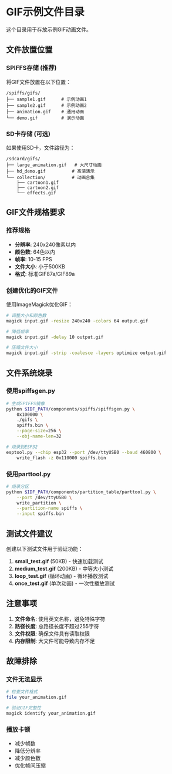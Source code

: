 # GIF示例文件目录

这个目录用于存放示例GIF动画文件。

## 文件放置位置

### SPIFFS存储 (推荐)
将GIF文件放置在以下位置：
```
/spiffs/gifs/
├── sample1.gif      # 示例动画1
├── sample2.gif      # 示例动画2
├── animation.gif    # 通用动画
└── demo.gif         # 演示动画
```

### SD卡存储 (可选)
如果使用SD卡，文件路径为：
```
/sdcard/gifs/
├── large_animation.gif   # 大尺寸动画
├── hd_demo.gif          # 高清演示
└── collection/          # 动画合集
    ├── cartoon1.gif
    ├── cartoon2.gif
    └── effects.gif
```

## GIF文件规格要求

### 推荐规格
- **分辨率**: 240x240像素以内
- **颜色数**: 64色以内
- **帧率**: 10-15 FPS
- **文件大小**: 小于500KB
- **格式**: 标准GIF87a/GIF89a

### 创建优化的GIF文件

使用ImageMagick优化GIF：
```bash
# 调整大小和颜色数
magick input.gif -resize 240x240 -colors 64 output.gif

# 降低帧率
magick input.gif -delay 10 output.gif

# 压缩文件大小
magick input.gif -strip -coalesce -layers optimize output.gif
```

## 文件系统烧录

### 使用spiffsgen.py
```bash
# 生成SPIFFS镜像
python $IDF_PATH/components/spiffs/spiffsgen.py \
    0x100000 \
    ./gifs \
    spiffs.bin \
    --page-size=256 \
    --obj-name-len=32

# 烧录到ESP32
esptool.py --chip esp32 --port /dev/ttyUSB0 --baud 460800 \
    write_flash -z 0x110000 spiffs.bin
```

### 使用parttool.py  
```bash
# 烧录分区
python $IDF_PATH/components/partition_table/parttool.py \
    --port /dev/ttyUSB0 \
    write_partition \
    --partition-name spiffs \
    --input spiffs.bin
```

## 测试文件建议

创建以下测试文件用于验证功能：

1. **small_test.gif** (50KB) - 快速加载测试
2. **medium_test.gif** (200KB) - 中等大小测试  
3. **loop_test.gif** (循环动画) - 循环播放测试
4. **once_test.gif** (单次动画) - 一次性播放测试

## 注意事项

1. **文件命名**: 使用英文名称，避免特殊字符
2. **路径长度**: 总路径长度不超过255字符
3. **文件权限**: 确保文件具有读取权限
4. **内存限制**: 大文件可能导致内存不足

## 故障排除

### 文件无法显示
```bash
# 检查文件格式
file your_animation.gif

# 验证GIF完整性  
magick identify your_animation.gif
```

### 播放卡顿
- 减少帧数
- 降低分辨率
- 减少颜色数
- 优化帧间压缩
